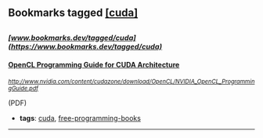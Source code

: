 ## Bookmarks tagged [[cuda]](https://www.bookmarks.dev?q=[cuda])

_<sup><sup>[www.bookmarks.dev/tagged/cuda](https://www.bookmarks.dev/tagged/cuda)</sup></sup>_
---
#### [OpenCL Programming Guide for CUDA Architecture](http://www.nvidia.com/content/cudazone/download/OpenCL/NVIDIA_OpenCL_ProgrammingGuide.pdf)
_<sup>http://www.nvidia.com/content/cudazone/download/OpenCL/NVIDIA_OpenCL_ProgrammingGuide.pdf</sup>_

(PDF)
* **tags**: [cuda](../tagged/cuda.md), [free-programming-books](../tagged/free-programming-books.md)
---
